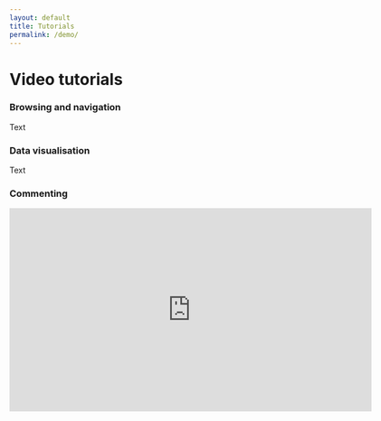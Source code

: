 ```yaml
---
layout: default
title: Tutorials
permalink: /demo/
---
```


# Video tutorials

### Browsing and navigation

Text

### Data visualisation

Text

### Commenting

<iframe width="640" height="360"
src="https://www.youtube.com/embed/oTvxOtE5QlE?rel=0&amp;modestbranding=0" frameborder="0" allowfullscreen>
</iframe>


